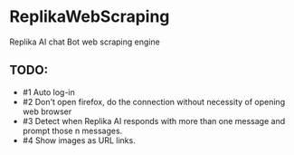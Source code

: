 # ReplikaWebScraping
Replika AI chat Bot web scraping engine

## TODO: 
- #1 Auto log-in
- #2 Don't open firefox, do the connection without necessity of opening web browser
- #3 Detect when Replika AI responds with more than one message and prompt those n messages.
- #4 Show images as URL links.
